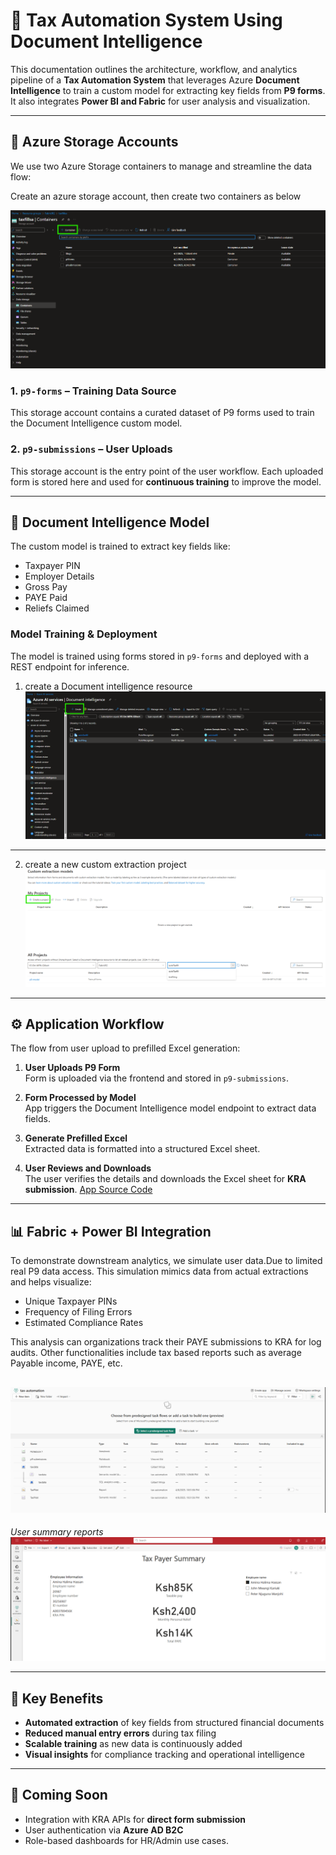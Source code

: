 # 🧾 Tax Automation System Using Document Intelligence

This documentation outlines the architecture, workflow, and analytics pipeline of a **Tax Automation System** that leverages Azure **Document Intelligence** to train a custom model for extracting key fields from **P9 forms**. It also integrates **Power BI and Fabric** for user analysis and visualization.

---

## 📂 Azure Storage Accounts

We use two Azure Storage containers to manage and streamline the data flow:

Create an azure storage account, then create two containers as below

![Storage Account Creation](demo-screenshots\storagecontainers.png)

### 1. `p9-forms` – Training Data Source  
This storage account contains a curated dataset of P9 forms used to train the Document Intelligence custom model.

### 2. `p9-submissions` – User Uploads  
This storage account is the entry point of the user workflow. Each uploaded form is stored here and used for **continuous training** to improve the model.

---

## 🤖 Document Intelligence Model

The custom model is trained to extract key fields like:

- Taxpayer PIN  
- Employer Details  
- Gross Pay  
- PAYE Paid  
- Reliefs Claimed

### Model Training & Deployment

The model is trained using forms stored in `p9-forms` and deployed with a REST endpoint for inference.
1. create a Document intelligence resource 
![Create Doc Intelligence Resource](.\demo-screenshots\docicreate.png)

---
2. create a new custom extraction project
![Create a custom extraction project](.\demo-screenshots\customproject.png)

---

## ⚙️ Application Workflow

The flow from user upload to prefilled Excel generation:

1. **User Uploads P9 Form**  
   Form is uploaded via the frontend and stored in `p9-submissions`.

2. **Form Processed by Model**  
   App triggers the Document Intelligence model endpoint to extract data fields.

3. **Generate Prefilled Excel**  
   Extracted data is formatted into a structured Excel sheet.

4. **User Reviews and Downloads**  
   The user verifies the details and downloads the Excel sheet for **KRA submission**.
[App Source Code](App.py)

---

## 📊 Fabric + Power BI Integration

To demonstrate downstream analytics, we simulate user data.Due to limited real P9 data access. This simulation mimics data from actual extractions and helps visualize:

- Unique Taxpayer PINs  
- Frequency of Filing Errors  
- Estimated Compliance Rates

This analysis can organizations track their PAYE submissions to KRA for log audits. Other functionalities include tax based reports such as average Payable income, PAYE, etc.

![Fabric workspace](.\demo-screenshots\fabricworkspace.png)
 ---
*User summary reports*
![Fabric workspace](.\demo-screenshots\fabricsummary.png)

---

## 🧠 Key Benefits

- **Automated extraction** of key fields from structured financial documents  
- **Reduced manual entry errors** during tax filing  
- **Scalable training** as new data is continuously added  
- **Visual insights** for compliance tracking and operational intelligence  

---

## 🚀 Coming Soon

- Integration with KRA APIs for **direct form submission**  
- User authentication via **Azure AD B2C**  
- Role-based dashboards for HR/Admin use cases.  
